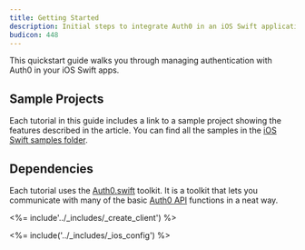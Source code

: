 ```yaml
---
title: Getting Started
description: Initial steps to integrate Auth0 in an iOS Swift application.
budicon: 448
---
```


This quickstart guide walks you through managing authentication with Auth0 in your iOS Swift apps.

## Sample Projects

Each tutorial in this guide includes a link to a sample project showing the features described in the article. You can find all the samples in the [iOS Swift samples folder](https://github.com/auth0-samples/auth0-ios-swift-sample).

## Dependencies

Each tutorial uses the [Auth0.swift](https://github.com/auth0/Auth0.swift) toolkit. It is a toolkit that lets you communicate with many of the basic [Auth0 API](/api/info) functions in a neat way.

<%= include'../_includes/_create_client') %>

<%= include('../_includes/_ios_config') %>